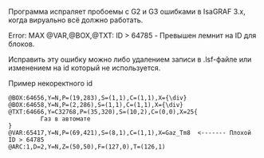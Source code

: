 Программа испраляет пробоемы с G2 и G3 ошибками в IsaGRAF 3.x, когда виpуально всё должно работать.

Error: MAX @VAR,@BOX,@TXT: ID > 64785 - Превышен лемнит на ID для блоков.

Исправить эту ошибку можно либо удалением записи в .lsf-файле или изменением на id который не используется.

Пример некоректного id
```
@BOX:64656,Y=N,P=(19,283),S=(1,1),C=(1,1),X={\div}
@BOX:64658,Y=N,P=(2,286),S=(1,1),C=(1,1),X={\div}
@TXT:64666,Y=C32768,P=(35,320),S=(10,2),C=(0,0),X=25{
         Газ в автомате  
}
@VAR:65417,Y=N,P=(69,421),S=(8,1),C=(1,1),X=Gaz_Tm8  <------- Плохой ID > 64785
@ARC:1,D=2,Y=N,Z=(50,50),F=(127,0),T=(126,1)
```
